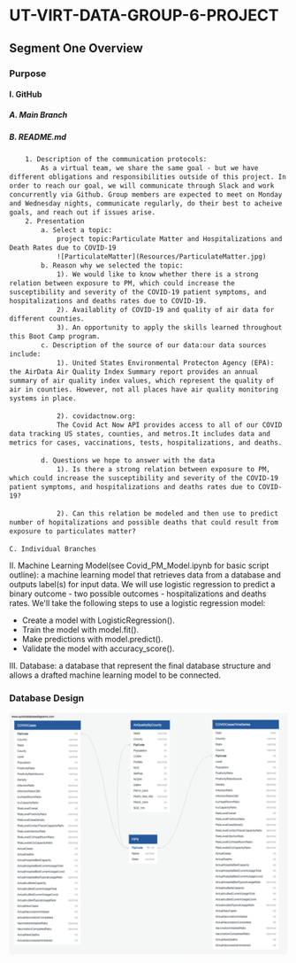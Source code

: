 # UT-VIRT-DATA-GROUP-6-PROJECT

## Segment One Overview

### Purpose

#### I. GitHub

##### A. Main Branch

##### B. README.md

        1. Description of the communication protocols:
            As a virtual team, we share the same goal - but we have different obligations and responsibilities outside of this project. In order to reach our goal, we will communicate through Slack and work concurrently via Github. Group members are expected to meet on Monday and Wednesday nights, communicate regularly, do their best to acheive goals, and reach out if issues arise.
        2. Presentation
            a. Select a topic:
                project topic:Particulate Matter and Hospitalizations and Death Rates due to COVID-19
                ![ParticulateMatter](Resources/ParticulateMatter.jpg)
            b. Reason why we selected the topic:
                1). We would like to know whether there is a strong relation between exposure to PM, which could increase the susceptibility and severity of the COVID-19 patient symptoms, and hospitalizations and deaths rates due to COVID-19.
                2). Availablity of COVID-19 and quality of air data for different counties.
                3). An opportunity to apply the skills learned throughout this Boot Camp program.
            c. Description of the source of our data:our data sources include:
                1). United States Environmental Protecton Agency (EPA): the AirData Air Quality Index Summary report provides an annual summary of air quality index values, which represent the quality of air in counties. However, not all places have air quality monitoring systems in place.

                2). covidactnow.org:
                The Covid Act Now API provides access to all of our COVID data tracking US states, counties, and metros.It includes data and metrics for cases, vaccinations, tests, hospitalizations, and deaths. 

            d. Questions we hope to answer with the data
                1). Is there a strong relation between exposure to PM, which could increase the susceptibility and severity of the COVID-19 patient symptoms, and hospitalizations and deaths rates due to COVID-19?

                2). Can this relation be modeled and then use to predict number of hopitalizations and possible deaths that could result from exposure to particulates matter?

    C. Individual Branches

II. Machine Learning Model(see Covid_PM_Model.ipynb for basic script outline): a machine learning model that retrieves data from a database and outputs label(s) for input data. We will use logistic regression to predict a binary outcome - two possible outcomes - hospitalizations and deaths rates. We'll take the following steps to use a logistic regression model:

- Create a model with LogisticRegression().
- Train the model with model.fit().
- Make predictions with model.predict().
- Validate the model with accuracy_score().

III. Database: a database that represent the final database structure and allows a drafted machine learning model to be connected.

### Database Design

![](Resources/CovidProjectDatabaseDesign.png)